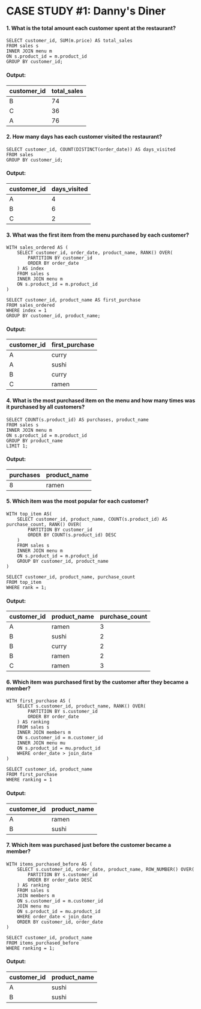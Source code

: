 # CASE STUDY #1: Danny's Diner
#### 1. What is the total amount each customer spent at the restaurant?
```
SELECT customer_id, SUM(m.price) AS total_sales
FROM sales s
INNER JOIN menu m
ON s.product_id = m.product_id
GROUP BY customer_id;
```
#### Output:
|customer_id|total_sales|
|-----------|---|
|B          |74 |
|C          |36 |
|A          |76 |

#### 2. How many days has each customer visited the restaurant?
```
SELECT customer_id, COUNT(DISTINCT(order_date)) AS days_visited
FROM sales
GROUP BY customer_id;
```
#### Output:
|customer_id|days_visited|
|-|-|
|A|4|
|B|6|
|C|2|

#### 3. What was the first item from the menu purchased by each customer?
```
WITH sales_ordered AS (
	SELECT customer_id, order_date, product_name, RANK() OVER(
		PARTITION BY customer_id
		ORDER BY order_date
	) AS index
	FROM sales s
	INNER JOIN menu m
	ON s.product_id = m.product_id
)

SELECT customer_id, product_name AS first_purchase
FROM sales_ordered
WHERE index = 1
GROUP BY customer_id, product_name;
```
#### Output:
|customer_id|first_purchase|
|-|-|
|A|curry|
|A|sushi|
|B|curry|
|C|ramen|

#### 4. What is the most purchased item on the menu and how many times was it purchased by all customers?
```
SELECT COUNT(s.product_id) AS purchases, product_name
FROM sales s
INNER JOIN menu m
ON s.product_id = m.product_id
GROUP BY product_name
LIMIT 1;
```
#### Output:
|purchases|product_name|
|-|-|
|8|ramen|

#### 5. Which item was the most popular for each customer?
```
WITH top_item AS(
	SELECT customer_id, product_name, COUNT(s.product_id) AS purchase_count, RANK() OVER(
		PARTITION BY customer_id
		ORDER BY COUNT(s.product_id) DESC
	)
	FROM sales s
	INNER JOIN menu m
	ON s.product_id = m.product_id
	GROUP BY customer_id, product_name
)

SELECT customer_id, product_name, purchase_count
FROM top_item
WHERE rank = 1;
```
#### Output:
|customer_id|product_name|purchase_count|
|-|-|-|
|A|ramen|3|
|B|sushi|2|
|B|curry|2|
|B|ramen|2|
|C|ramen|3|

#### 6. Which item was purchased first by the customer after they became a member?
```
WITH first_purchase AS (
	SELECT s.customer_id, product_name, RANK() OVER(
		PARTITION BY s.customer_id
		ORDER BY order_date
	) AS ranking
	FROM sales s
	INNER JOIN members m
	ON s.customer_id = m.customer_id
	INNER JOIN menu mu
	ON s.product_id = mu.product_id
	WHERE order_date > join_date
)

SELECT customer_id, product_name
FROM first_purchase
WHERE ranking = 1
```
#### Output:
|customer_id|product_name|
|-|-|
|A|ramen|
|B|sushi|

#### 7. Which item was purchased just before the customer became a member?
```
WITH items_purchased_before AS (
	SELECT s.customer_id, order_date, product_name, ROW_NUMBER() OVER(
		PARTITION BY s.customer_id
		ORDER BY order_date DESC
	) AS ranking
	FROM sales s
	JOIN members m
	ON s.customer_id = m.customer_id
	JOIN menu mu
	ON s.product_id = mu.product_id
	WHERE order_date < join_date
	ORDER BY customer_id, order_date
)

SELECT customer_id, product_name
FROM items_purchased_before
WHERE ranking = 1;
```
#### Output:
|customer_id|product_name|
|-|-|
|A|sushi|
|B|sushi|
